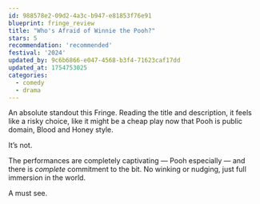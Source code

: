```yaml
---
id: 988578e2-09d2-4a3c-b947-e81853f76e91
blueprint: fringe_review
title: "Who's Afraid of Winnie the Pooh?"
stars: 5
recommendation: 'recommended'
festival: '2024'
updated_by: 9c6b6866-e047-4568-b3f4-71623caf17dd
updated_at: 1754753025
categories:
  - comedy
  - drama
---
```

An absolute standout this Fringe. Reading the title and description, it feels like a risky choice, like it might be a cheap play now that Pooh is public domain, Blood and Honey style.

It’s not.

The performances are completely captivating — Pooh especially — and there is *complete* commitment to the bit. No winking or nudging, just full immersion in the world.

A must see.
